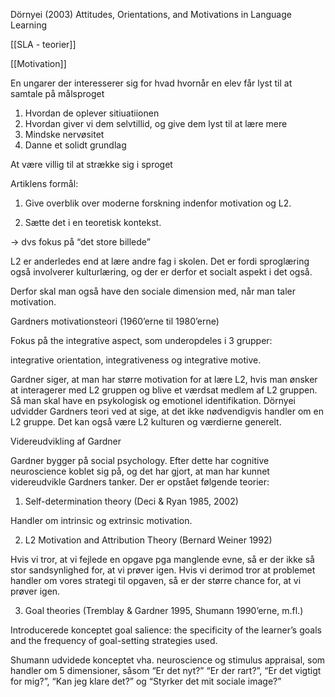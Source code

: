 Dörnyei (2003) Attitudes, Orientations, and Motivations in Language Learning 

[[SLA - teorier]]

  [[Motivation]]

En ungarer der interesserer sig for hvad hvornår en elev får lyst til at samtale på målsproget 
1. Hvordan de oplever sitiuatiionen
2. Hvordan giver vi dem selvtillid, og give dem lyst til at lære mere
3. Mindske nervøsitet 
4. Danne et solidt grundlag 

At være villig til at strække sig i sproget 


Artiklens formål: 

1.  Give overblik over moderne forskning indenfor motivation og L2.
    
2.  Sætte det i en teoretisk kontekst. 
    

→ dvs fokus på “det store billede”

  
  

L2 er anderledes end at lære andre fag i skolen. Det er fordi sproglæring også involverer kulturlæring, og der er derfor et socialt aspekt i det også. 

Derfor skal man også have den sociale dimension med, når man taler motivation. 

  

Gardners motivationsteori (1960’erne til 1980’erne)

Fokus på the integrative aspect, som underopdeles i 3 grupper: 

integrative orientation, integrativeness og integrative motive. 

Gardner siger, at man har større motivation for at lære L2, hvis man ønsker at interagerer med L2 gruppen og blive et værdsat medlem af L2 gruppen. Så man skal have en psykologisk og emotionel identifikation. Dörnyei udvidder Gardners teori ved at sige, at det ikke nødvendigvis handler om en L2 gruppe. Det kan også være L2 kulturen og værdierne generelt. 

  

Videreudvikling af Gardner

Gardner bygger på social psychology. Efter dette har cognitive neuroscience koblet sig på, og det har gjort, at man har kunnet videreudvikle Gardners tanker. Der er opstået følgende teorier: 

  

1.  Self-determination theory (Deci & Ryan 1985, 2002)
    

Handler om intrinsic og extrinsic motivation. 

  

2.  L2 Motivation and Attribution Theory (Bernard Weiner 1992)
    

Hvis vi tror, at vi fejlede en opgave pga manglende evne, så er der ikke så stor sandsynlighed for, at vi prøver igen. Hvis vi derimod tror at problemet handler om vores strategi til opgaven, så er der større chance for, at vi prøver igen. 

  

3.  Goal theories (Tremblay & Gardner 1995, Shumann 1990’erne, m.fl.)
    

Introducerede konceptet goal salience: the specificity of the learner’s goals and the frequency of goal-setting strategies used. 

Shumann udvidede konceptet vha. neuroscience og stimulus appraisal, som handler om 5 dimensioner, såsom “Er det nyt?” “Er der rart?”, “Er det vigtigt for mig?”, “Kan jeg klare det?” og “Styrker det mit sociale image?”



